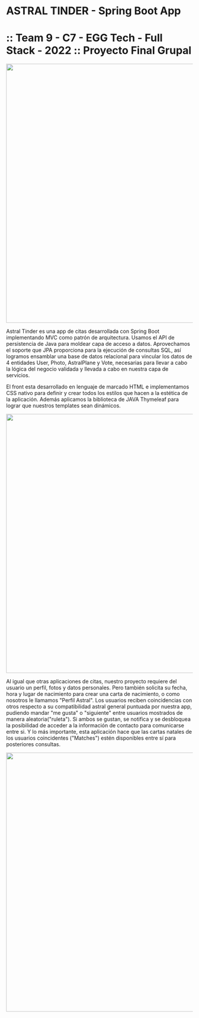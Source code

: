 # ASTRAL TINDER - Spring Boot App 

# :: Team 9 - C7 - EGG Tech - Full Stack - 2022 ::  Proyecto Final Grupal
<img src=https://user-images.githubusercontent.com/102770961/179436417-f4a82e85-a4fe-4231-91b2-dd24f0723a00.png width="700">

Astral Tinder es una app de citas desarrollada con Spring Boot implementando MVC como patrón de arquitectura.
Usamos el API de persistencia de Java para moldear capa de acceso a datos. Aprovechamos el soporte que JPA proporciona para la ejecución de consultas SQL, así logramos ensamblar una base de datos relacional para vincular los datos de 4 entidades User, Photo, AstralPlane y Vote, necesarias para llevar a cabo la lógica del negocio validada y llevada a cabo en nuestra capa de servicios.

El front esta desarrollado en lenguaje de marcado HTML e implementamos CSS nativo para definir y crear todos los estilos que hacen a la estética de la aplicación.
Además aplicamos la biblioteca de JAVA Thymeleaf para lograr que nuestros templates sean dinámicos. 

<img src=https://user-images.githubusercontent.com/102770961/179436193-43e9b36f-842d-41cb-adf0-52e933d5bf7b.png width="700">

Al igual que otras aplicaciones de citas, nuestro proyecto requiere del usuario un perfil, fotos y datos personales.  Pero también solicita su fecha, hora y lugar de nacimiento para crear una carta de nacimiento, o como nosotros le llamamos "Perfil Astral".
Los usuarios reciben coincidencias con otros respecto a su compatibilidad astral general puntuada por nuestra app, pudiendo mandar "me gusta" o "siguiente" entre usuarios mostrados de manera aleatoria("ruleta"). Si ambos se gustan, se notifica y se desbloquea la posibilidad de acceder a la información de contacto para comunicarse entre si. Y lo más importante, esta aplicación hace que las cartas natales de los usuarios coincidentes ("Matches") estén disponibles entre sí para posteriores consultas.

<img src=https://user-images.githubusercontent.com/102770961/179436446-d5a5ed65-b682-47a0-8c32-54b7c7f3b85c.png width="700">

